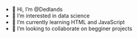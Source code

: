 - 👋 Hi, I’m @Dedlands
- 👀 I’m interested in data science
- 🌱 I’m currently learning HTML and JavaScript
- 💞️ I’m looking to collaborate on begginer projects
